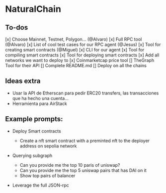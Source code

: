 # NaturalChain

## To-dos 
[x] Choose Mainnet, Testnet, Polygon... (@Alvaro)
[x] Full RPC tool (@Alvaro)
[x] List of cool test cases for our RPC agent (@Jesus)
[x] Tool for creating smart contracts (@Miguel)
[x] CLI for our agent 
[x] Tool for compiling smart contracts
[x] Tool for deploying smart contracts
[x] Add all networks we want to deploy to
[x] Coinmarketcap price tool
[] TheGraph Tool for their API
[] Complete README.md
[] Deploy on all the chains


## Ideas extra

- Usar la API de Etherscan para pedir ERC20 transfers, las transacciones que ha hecho una cuenta...
- Herramienta para AirStack


## Example prompts:


- Deploy Smart contracts
    - Create a nft smart contract with a preminted nft to the deployer address on sepolia network

- Querying subgraph
    - Can you provide me the top 10 paris of uniswap?
    - Can you provide me the top 5 uniswap pairs that has DAI on it
    - Show top pairs of balancer

- Leverage the full JSON-rpc